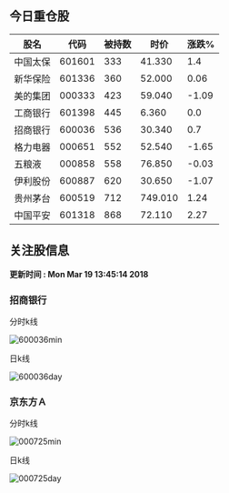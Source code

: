 
## 今日重仓股 

|股名|代码|被持数|时价|涨跌%|
|---|---|---|---|---|
|中国太保|601601|333|41.330|1.4|
|新华保险|601336|360|52.000|0.06|
|美的集团|000333|423|59.040|-1.09|
|工商银行|601398|445|6.360|0.0|
|招商银行|600036|536|30.340|0.7|
|格力电器|000651|552|52.540|-1.65|
|五粮液|000858|558|76.850|-0.03|
|伊利股份|600887|620|30.650|-1.07|
|贵州茅台|600519|712|749.010|1.24|
|中国平安|601318|868|72.110|2.27|

## 关注股信息
**更新时间 : Mon Mar 19 13:45:14 2018**
### 招商银行 
分时k线

![600036min](http://image.sinajs.cn/newchart/min/n/sh600036.gif)

日k线

![600036day](http://image.sinajs.cn/newchart/daily/n/sh600036.gif)

### 京东方Ａ 
分时k线

![000725min](http://image.sinajs.cn/newchart/min/n/sz000725.gif)

日k线

![000725day](http://image.sinajs.cn/newchart/daily/n/sz000725.gif)
